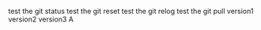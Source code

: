 test the git status
test the git reset
test the git relog
test the git pull
version1
version2
version3
A
